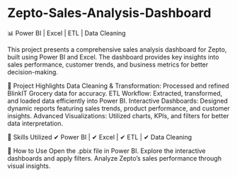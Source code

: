# Zepto-Sales-Analysis-Dashboard

📊 Power BI | Excel | ETL | Data Cleaning

This project presents a comprehensive sales analysis dashboard for Zepto, built using Power BI and Excel. The dashboard provides key insights into sales performance, customer trends, and business metrics for better decision-making.

🔹 Project Highlights
Data Cleaning & Transformation: Processed and refined BlinkIT Grocery data for accuracy.
ETL Workflow: Extracted, transformed, and loaded data efficiently into Power BI.
Interactive Dashboards: Designed dynamic reports featuring sales trends, product performance, and customer insights.
Advanced Visualizations: Utilized charts, KPIs, and filters for better data interpretation.

🚀 Skills Utilized
✔ Power BI | ✔ Excel | ✔ ETL | ✔ Data Cleaning

📌 How to Use
Open the .pbix file in Power BI.
Explore the interactive dashboards and apply filters.
Analyze Zepto’s sales performance through visual insights.
